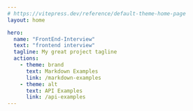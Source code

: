 ```yaml
---
# https://vitepress.dev/reference/default-theme-home-page
layout: home

hero:
  name: "FrontEnd-Interview"
  text: "frontend interview"
  tagline: My great project tagline
  actions:
    - theme: brand
      text: Markdown Examples
      link: /markdown-examples
    - theme: alt
      text: API Examples
      link: /api-examples
---
```



